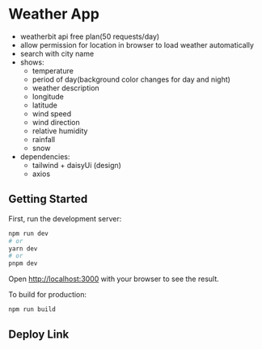 # Weather App

- weatherbit api free plan(50 requests/day)
- allow permission for location in browser to load weather automatically
- search with city name
- shows:
  - temperature
  - period of day(background color changes for day and night)
  - weather description
  - longitude
  - latitude
  - wind speed
  - wind direction
  - relative humidity
  - rainfall
  - snow
- dependencies:
  - tailwind + daisyUi (design)
  - axios

## Getting Started

First, run the development server:

```bash
npm run dev
# or
yarn dev
# or
pnpm dev
```

Open [http://localhost:3000](http://localhost:3000) with your browser to see the result.

To build for production:

```bash
npm run build

```

## Deploy Link
